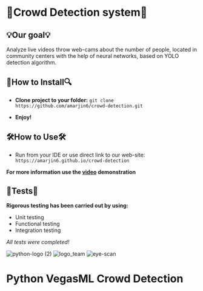 # 🧠**Crowd Detection system**🧧️

## 💡**Our goal**💡
Analyze live videos throw web-cams about the number of people, located in community centers with the help of neural networks, based on YOLO detection algorithm.

## 🔎How to Install🔍
* **Clone project to your folder:** `git clone https://github.com/amarjin6/crowd-detection.git`

* **Enjoy!**

## 🛠How to Use🛠
* Run from your IDE or use direct link to our web-site: ` https://amarjin6.github.io/crowd-detection`

  
**For more information use the [video](https://github.com/amarjin6/crowd-detection/tree/master/IBA%20%26%20BSUIR%20topic) demonstration**

## 🔐Tests🔐
**Rigorous testing has been carried out by using:**
* Unit testing
* Functional testing
* Integration testing

*All tests were completed!*

![python-logo (2)](https://user-images.githubusercontent.com/86531927/156536220-5db566c6-9e2d-4c92-a239-2292bad68333.png)
![logo_team](https://user-images.githubusercontent.com/86531927/165640640-47ae5d25-ca5d-4008-b920-4380cef53e4b.png)
![eye-scan](https://user-images.githubusercontent.com/86531927/165640656-42bfe01f-b49c-4bde-abc4-489816c2de57.png)

# Python VegasML Crowd Detection
